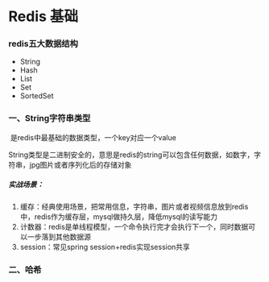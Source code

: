 # Redis 基础

### redis五大数据结构

- String
- Hash
- List
- Set
- SortedSet

### 一、String字符串类型

​	是redis中最基础的数据类型，一个key对应一个value

​	String类型是二进制安全的，意思是redis的string可以包含任何数据，如数字，字符串，jpg图片或者序列化后的存储对象

##### 实战场景：

1. 缓存：经典使用场景，把常用信息，字符串，图片或者视频信息放到redis中，redis作为缓存层，mysql做持久层，降低mysql的读写能力
2. 计数器：redis是单线程模型，一个命令执行完才会执行下一个，同时数据可以一步落到其他数据源
3. session：常见spring session+redis实现session共享



### 二、哈希

​	